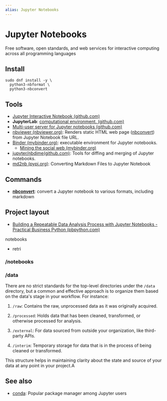 ```yaml
---
alias: Jupyter Notebooks
---
```

# Jupyter Notebooks

Free software, open standards, and web services for interactive computing across all programming languages

## Install

```
sudo dnf install -y \
  python3-nbformat \
  python3-nbconvert
```

## Tools

- [Jupyter Interactive Notebook (github.com)](https://github.com/jupyter/notebook)
- **JupyterLab**: [computational environment. (github.com)](https://github.com/jupyterlab/jupyterlab)
- [Multi-user server for Jupyter notebooks (github.com)](https://github.com/jupyterhub/jupyterhub)
- [nbviewer (nbviewer.org)](https://nbviewer.org/): Renders static HTML web page ([nbconvert](nbconvert.md)) from Jupyter Notebook file URL.
- [Binder (mybinder.org)](https://mybinder.org/): executable environment for Jupyter notebooks.
    - [Mining the social web (mybinder.org)](https://mybinder.org/v2/gh/mikhailklassen/Mining-the-Social-Web-3rd-Edition/master)
- [jupyter/nbdime(github.com)](https://github.com/jupyter/nbdime):  Tools for diffing and merging of Jupyter notebooks. 
- [md2nb (pypi.org)](https://pypi.org/project/md2nb/): Converting Markdown Files to Jupyter Notebook
## Commands

- **[nbconvert](nbconvert.md)**: convert a Jupyter notebook to various formats, including markdown

## Project layout

- [Building a Repeatable Data Analysis Process with Jupyter Notebooks - Practical Business Python (pbpython.com)](https://pbpython.com/notebook-process.html)

notebooks
- retri
### /notebooks

### /data
There are no strict standards for the top-level directories under the `/data` directory, but a common and effective approach is to organize them based on the data's stage in your workflow. For instance:

1. `/raw`: Contains the raw, unprocessed data as it was originally acquired.

2. `/processed`: Holds data that has been cleaned, transformed, or otherwise processed for analysis.

3. `/external`: For data sourced from outside your organization, like third-party APIs.

4. `/interim`: Temporary storage for data that is in the process of being cleaned or transformed.

This structure helps in maintaining clarity about the state and source of your data at any point in your project.A

## See also

- [conda](conda.md): Popular package manager among Jupyter users